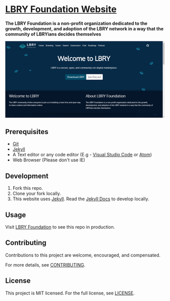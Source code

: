 # [LBRY Foundation Website](https://lbry.org)

 **The LBRY Foundation is a non-profit organization dedicated to the growth, development, and adoption of the LBRY network in a way that the community of LBRYians decides themselves**

![Screenshot](./img/website.gif)


## Prerequisites
- [Git](https://git-scm.com)
- [Jekyll](https://jekyllrb.com)
- A Text editor or any code editor (E.g - [Visual Studio Code](https://code.visualstudio.com/download) or [Atom](https://atom.io))
- Web Browser (Please don't use IE)

## Development
1. Fork this repo.
2. Clone your fork locally.
3. This website uses [Jekyll](https://jekyllrb.com/). Read the [Jekyll Docs](https://jekyllrb.com/docs/) to develop locally.

## Usage
Visit [LBRY Foundation](https://lbryfoundation.github.io/lbryorg/) to see this repo in production.

## Contributing
Contributions to this project are welcome, encouraged, and compensated.

For more details, see [CONTRIBUTING](CONTRIBUTING.md).


## License
This project is MIT licensed. For the full license, see [LICENSE](LICENSE).

